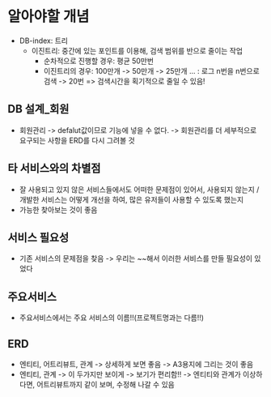 # 알아야할 개념
* DB-index: 트리
  - 이진트리: 중간에 있는 포인트를 이용해, 검색 범위를 반으로 줄이는 작업
    - 순차적으로 진행할 경우: 평균 50만번
    - 이진트리의 경우: 100만개 -> 50만개 -> 25만개 ... : 로그 n번을 n번으로 검색 -> 20번
    => 검색시간을 획기적으로 줄일 수 있음! 

## DB 설계_회원
* 회원관리 -> defalut값이므로 기능에 넣을 수 없다.
  -> 회원관리를 더 세부적으로 요구되는 사항을 ERD를 다시 그려볼 것

## 타 서비스와의 차별점
* 잘 사용되고 있지 않은 서비스들에서도 어떠한 문제점이 있어서, 사용되지 않는지 / 개발한 서비스는 어떻게 개선을 하여, 많은 유저들이 사용할 수 있도록 했는지
* 가능한 찾아보는 것이 좋음

## 서비스 필요성
* 기존 서비스의 문제점을 찾음 -> 우리는 ~~해서 이러한 서비스를 만들 필요성이 있었다

## 주요서비스
* 주요서비스에서는 주요 서비스의 이름!!(프로젝트명과는 다름!!)

## ERD 
* 엔티티, 어트리뷰트, 관계 -> 상세하게 보면 좋음 -> A3용지에 그리는 것이 좋음
* 엔티티, 관계 -> 이 두가지만 보이게 -> 보기가 편리함!!
  -> 엔티티와 관계가 이상하다면, 어트리뷰트까지 같이 보며, 수정해 나갈 수 있음
